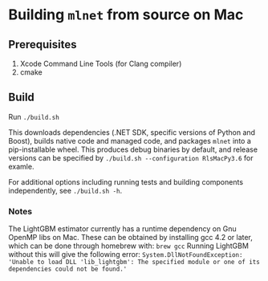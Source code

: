 Building `mlnet` from source on Mac
==========================================
## Prerequisites
1. Xcode Command Line Tools (for Clang compiler)
2. cmake

## Build
Run `./build.sh`

This downloads dependencies (.NET SDK, specific versions of Python and Boost), builds native code and managed code, and packages `mlnet` into a pip-installable wheel. This produces debug binaries by default, and release versions can be specified by `./build.sh --configuration RlsMacPy3.6` for examle.

For additional options including running tests and building components independently, see `./build.sh -h`.

### Notes
The LightGBM estimator currently has a runtime dependency on Gnu OpenMP libs on Mac. These can be obtained by installing gcc 4.2 or later, which can be done through homebrew with:
```brew gcc``` 
Running LightGBM without this will give the following error: 
```System.DllNotFoundException: 'Unable to load DLL 'lib_lightgbm': The specified module or one of its dependencies could not be found.'```